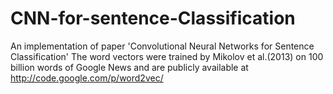 # CNN-for-sentence-Classification
An implementation of paper 'Convolutional Neural Networks for Sentence Classification'
The word vectors were trained by Mikolov et al.(2013) on 100 billion words of Google News and are publicly available at 
http://code.google.com/p/word2vec/
